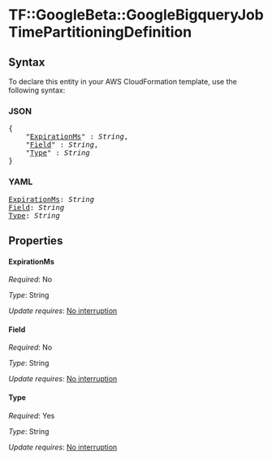 # TF::GoogleBeta::GoogleBigqueryJob TimePartitioningDefinition

## Syntax

To declare this entity in your AWS CloudFormation template, use the following syntax:

### JSON

<pre>
{
    "<a href="#expirationms" title="ExpirationMs">ExpirationMs</a>" : <i>String</i>,
    "<a href="#field" title="Field">Field</a>" : <i>String</i>,
    "<a href="#type" title="Type">Type</a>" : <i>String</i>
}
</pre>

### YAML

<pre>
<a href="#expirationms" title="ExpirationMs">ExpirationMs</a>: <i>String</i>
<a href="#field" title="Field">Field</a>: <i>String</i>
<a href="#type" title="Type">Type</a>: <i>String</i>
</pre>

## Properties

#### ExpirationMs

_Required_: No

_Type_: String

_Update requires_: [No interruption](https://docs.aws.amazon.com/AWSCloudFormation/latest/UserGuide/using-cfn-updating-stacks-update-behaviors.html#update-no-interrupt)

#### Field

_Required_: No

_Type_: String

_Update requires_: [No interruption](https://docs.aws.amazon.com/AWSCloudFormation/latest/UserGuide/using-cfn-updating-stacks-update-behaviors.html#update-no-interrupt)

#### Type

_Required_: Yes

_Type_: String

_Update requires_: [No interruption](https://docs.aws.amazon.com/AWSCloudFormation/latest/UserGuide/using-cfn-updating-stacks-update-behaviors.html#update-no-interrupt)

